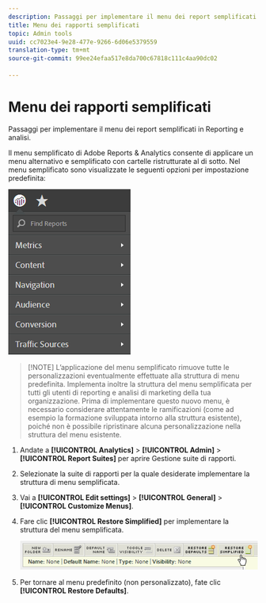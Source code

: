 ```yaml
---
description: Passaggi per implementare il menu dei report semplificati in Reporting e analisi.
title: Menu dei rapporti semplificati
topic: Admin tools
uuid: cc7023e4-9e28-477e-9266-6d06e5379559
translation-type: tm+mt
source-git-commit: 99ee24efaa517e8da700c67818c111c4aa90dc02

---
```



# Menu dei rapporti semplificati

Passaggi per implementare il menu dei report semplificati in Reporting e analisi.

Il menu semplificato di Adobe Reports &amp; Analytics consente di applicare un menu alternativo e semplificato con cartelle ristrutturate al di sotto. Nel menu semplificato sono visualizzate le seguenti opzioni per impostazione predefinita:

![](assets/simplified-menu.png)

> [!NOTE] L’applicazione del menu semplificato rimuove tutte le personalizzazioni eventualmente effettuate alla struttura di menu predefinita. Implementa inoltre la struttura del menu semplificata per tutti gli utenti di reporting e analisi di marketing della tua organizzazione. Prima di implementare questo nuovo menu, è necessario considerare attentamente le ramificazioni (come ad esempio la formazione sviluppata intorno alla struttura esistente), poiché non è possibile ripristinare alcuna personalizzazione nella struttura del menu esistente.

1. Andate a **[!UICONTROL Analytics]** &gt; **[!UICONTROL Admin]** &gt; **[!UICONTROL Report Suites]** per aprire Gestione suite di rapporti.
1. Selezionate la suite di rapporti per la quale desiderate implementare la struttura di menu semplificata.
1. Vai a **[!UICONTROL Edit settings]** &gt; **[!UICONTROL General]** &gt; **[!UICONTROL Customize Menus]**.
1. Fare clic **[!UICONTROL Restore Simplified]** per implementare la struttura del menu semplificata.

   ![](assets/restore-simplified.png)

1. Per tornare al menu predefinito (non personalizzato), fate clic **[!UICONTROL Restore Defaults]**.
